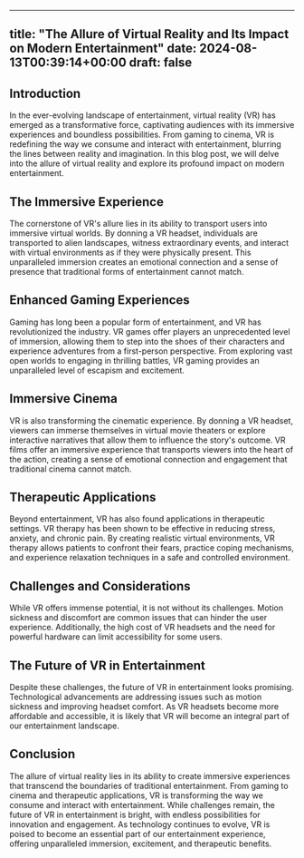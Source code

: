 
---
title: "The Allure of Virtual Reality and Its Impact on Modern Entertainment"
date: 2024-08-13T00:39:14+00:00
draft: false
---

## Introduction

In the ever-evolving landscape of entertainment, virtual reality (VR) has emerged as a transformative force, captivating audiences with its immersive experiences and boundless possibilities. From gaming to cinema, VR is redefining the way we consume and interact with entertainment, blurring the lines between reality and imagination. In this blog post, we will delve into the allure of virtual reality and explore its profound impact on modern entertainment.

## The Immersive Experience

The cornerstone of VR's allure lies in its ability to transport users into immersive virtual worlds. By donning a VR headset, individuals are transported to alien landscapes, witness extraordinary events, and interact with virtual environments as if they were physically present. This unparalleled immersion creates an emotional connection and a sense of presence that traditional forms of entertainment cannot match.

## Enhanced Gaming Experiences

Gaming has long been a popular form of entertainment, and VR has revolutionized the industry. VR games offer players an unprecedented level of immersion, allowing them to step into the shoes of their characters and experience adventures from a first-person perspective. From exploring vast open worlds to engaging in thrilling battles, VR gaming provides an unparalleled level of escapism and excitement.

## Immersive Cinema

VR is also transforming the cinematic experience. By donning a VR headset, viewers can immerse themselves in virtual movie theaters or explore interactive narratives that allow them to influence the story's outcome. VR films offer an immersive experience that transports viewers into the heart of the action, creating a sense of emotional connection and engagement that traditional cinema cannot match.

## Therapeutic Applications

Beyond entertainment, VR has also found applications in therapeutic settings. VR therapy has been shown to be effective in reducing stress, anxiety, and chronic pain. By creating realistic virtual environments, VR therapy allows patients to confront their fears, practice coping mechanisms, and experience relaxation techniques in a safe and controlled environment.

## Challenges and Considerations

While VR offers immense potential, it is not without its challenges. Motion sickness and discomfort are common issues that can hinder the user experience. Additionally, the high cost of VR headsets and the need for powerful hardware can limit accessibility for some users.

## The Future of VR in Entertainment

Despite these challenges, the future of VR in entertainment looks promising. Technological advancements are addressing issues such as motion sickness and improving headset comfort. As VR headsets become more affordable and accessible, it is likely that VR will become an integral part of our entertainment landscape.

## Conclusion

The allure of virtual reality lies in its ability to create immersive experiences that transcend the boundaries of traditional entertainment. From gaming to cinema and therapeutic applications, VR is transforming the way we consume and interact with entertainment. While challenges remain, the future of VR in entertainment is bright, with endless possibilities for innovation and engagement. As technology continues to evolve, VR is poised to become an essential part of our entertainment experience, offering unparalleled immersion, excitement, and therapeutic benefits.